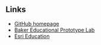 ## Links
- [GitHub homepage](https://trbaker.github.io/)
- [Baker Educational Prototype Lab](https://tbaker.maps.arcgis.com/apps/instant/filtergallery/index.html?appid=e09eb6cb866740ec9c42c86773ab4de3)
- [Esri Education](http://www.esri.com/education)

